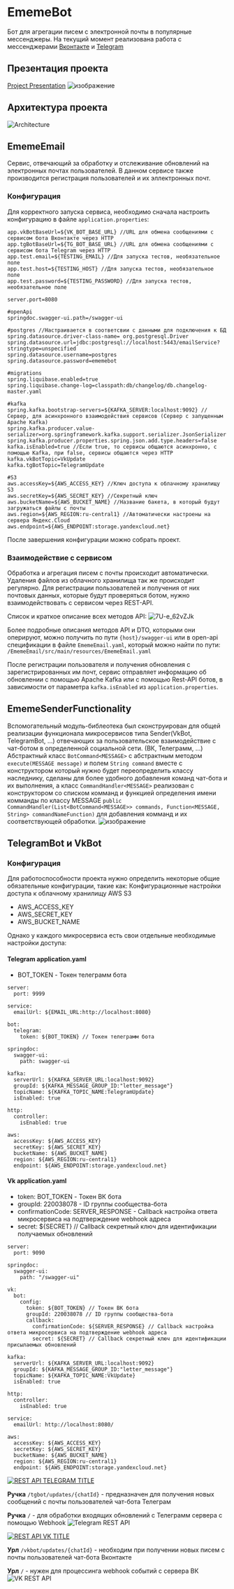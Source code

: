 # EmemeBot
Бот для агрегации писем с электронной почты в популярные мессенджеры. 
На текущий момент реализована работа с мессенджерами
<a href="https://vk.com/ememe_bot" target="_blank">Вконтакте</a> 
и
<a href="https://t.me/EmemeTelegramBot" target="_blank">Telegram</a>
## Презентация проекта
<a href="https://docs.google.com/presentation/d/1I3fnKtJ64J25Oi_S_Ny-8onJeZWncFCXZYRjP1AeLkg" target="_blank">Project Presentation</a>
![изображение](https://github.com/HSE-Courseworks/EmemeBot/assets/62752481/2c653802-47a2-477a-b360-8135798f8f10)
## Архитектура проекта
![Architecture](https://github.com/HSE-Courseworks/EmemeBot/assets/62752481/2d2e4047-62d4-49ae-9ecf-c9051b88de50)

## EmemeEmail
Сервис, отвечающий за обработку и отслеживание обновлений на электронных почтах пользователей. 
В данном сервисе также производится регистрация пользователей и их эллектронных почт.

### Конфигурация

Для корректного запуска сервиса, необходимо сначала настроить конфигурацию в файле `application.properties`: 
```
app.vkBotBaseUrl=${VK_BOT_BASE_URL} //URL для обмена сообщениями с сервисом бота Вконтакте через HTTP 
app.tgBotBaseUrl=${TG_BOT_BASE_URL} //URL для обмена сообщениями с сервисом бота Telegram через HTTP 
app.test.email=${TESTING_EMAIL} //Для запуска тестов, необязательное поле
app.test.host=${TESTING_HOST} //Для запуска тестов, необязательное поле
app.test.password=${TESTING_PASSWORD} //Для запуска тестов, необязательное поле

server.port=8080 

#openApi
springdoc.swagger-ui.path=/swagger-ui

#postgres //Настраивается в соответсвии с данными для подключения к БД
spring.datasource.driver-class-name= org.postgresql.Driver
spring.datasource.url=jdbc:postgresql://localhost:5443/emailService?stringtype=unspecified
spring.datasource.username=postgres
spring.datasource.password=ememebot

#migrations
spring.liquibase.enabled=true
spring.liquibase.change-log=classpath:db/changelog/db.changelog-master.yaml

#kafka
spring.kafka.bootstrap-servers=${KAFKA_SERVER:localhost:9092} //Сервер, для асинхронного взаимодействия сервисов (Сервер с запущенным Apache Kafka)
spring.kafka.producer.value-serializer=org.springframework.kafka.support.serializer.JsonSerializer
spring.kafka.producer.properties.spring.json.add.type.headers=false
kafka.isEnabled=true //Если true, то сервисы общаются асинхронно, с помощью Kafka, при false, сервисы общаются через HTTP
kafka.vkBotTopic=VkUpdate
kafka.tgBotTopic=TelegramUpdate

#S3
aws.accessKey=${AWS_ACCESS_KEY} //Ключ доступа к облачному хранилищу S3
aws.secretKey=${AWS_SECRET_KEY} //Секретный ключ
aws.bucketName=${AWS_BUCKET_NAME} //Название бакета, в который будут загружаться файлы с почты
aws.region=${AWS_REGION:ru-central1} //Автоматически настроены на сервера Яндекс.Cloud
aws.endpoint=${AWS_ENDPOINT:storage.yandexcloud.net}
```

После завершения конфигурации можно собрать проект. 

### Взаимодействие с сервисом
Обработка и агрегация писем с почты происходит автоматически. Удаления файлов из облачного хранилища так же происходит регулярно.
Для регистрации пользователей и получения от них почтовых данных, которые будут проверяться ботом, нужно взаимодействовать с сервисом через REST-API.

Список и краткое описание всех методов API:
![7U-e_62vZJk](https://github.com/HSE-Courseworks/EmemeBot/assets/96997917/f51fdb21-8e55-40ca-935c-c737679a2985)

Более подробные описания методов API и DTO, которыми они оперируют, можно получить по пути `{host}/swagger-ui` или
в open-api спецификации в файле `EmemeEmail.yaml`, который можно найти по пути: `/EmemeEmail/src/main/resources/EmemeEmail.yaml`

После регистрации пользователя и получения обновления с зарегистрированных им почт, сервис отправляет информацию об обновлении с помощью Apache Kafka или с помощью Rest-API ботов, в зависимости от параметра `kafka.isEnabled` из `application.properties`.

## EmemeSenderFunctionality
Вспомогательный модуль-библеотека был сконструирован для общей реализации функционала микросервисов типа Sender(VkBot, TelegramBot, ...) отвечающих за пользовательское взаимодействие с чат-ботом в определенной социальной сети. (ВК, Телеграмм, ...)
Абстрактный класс `BotCommand<MESSAGE>` с абстрактным методом `execute(MESSAGE message)` и полем `String command` вместе с конструктором который нужно будет переопределить классу наследнику, сделаны для более удобного добавления команд чат-бота и их выполнения, а класс `CommandHandler<MESSAGE>` реализован с конструктором со списком комманд и функцией определения имени комманды по классу MESSAGE `public CommandHandler(List<BotCommand<MESSAGE>> commands, Function<MESSAGE, String> commandNameFunction)` для добавления комманд и их соответствующей обработки.
![изображение](https://github.com/HSE-Courseworks/EmemeBot/assets/62752481/b51aa671-edf3-4316-aef9-d874216b092f)

## TelegramBot и VkBot
### Конфигурация
Для работоспособности проекта нужно определить некоторые общие обязательные конфигурации, такие как:
Конфигурационные настройки доступа к облачному хранилищу AWS S3
* AWS_ACCESS_KEY
* AWS_SECRET_KEY
* AWS_BUCKET_NAME

Однако у каждого микросервиса есть свои отдельные необходимые настройки доступа:
#### Telegram application.yaml
* BOT_TOKEN - Токен телеграмм бота
```
server:
  port: 9999

service:
  emailUrl: ${EMAIL_URL:http://localhost:8080}

bot:
  telegram:
    token: ${BOT_TOKEN} // Токен телеграмм бота

springdoc:
  swagger-ui:
    path: swagger-ui

kafka:
  serverUrl: ${KAFKA_SERVER_URL:localhost:9092}
  groupId: ${KAFKA_MESSAGE_GROUP_ID:"letter_message"}
  topicName: ${KAFKA_TOPIC_NAME:TelegramUpdate}
  isEnabled: true

http:
  controller:
    isEnabled: true

aws:
  accessKey: ${AWS_ACCESS_KEY}
  secretKey: ${AWS_SECRET_KEY}
  bucketName: ${AWS_BUCKET_NAME}
  region: ${AWS_REGION:ru-central1}
  endpoint: ${AWS_ENDPOINT:storage.yandexcloud.net}
```
#### Vk application.yaml
* token: BOT_TOKEN - Токен ВК бота
* groupId: 220038078 - ID группы сообщества-бота
* confirmationCode: SERVER_RESPONSE - Callback настройка ответа микросервиса на подтверждение webhook адреса
* secret: ${SECRET} // Callback секретный ключ для идентификации получаемых обновлений
```
server:
  port: 9090

springdoc:
  swagger-ui:
    path: "/swagger-ui"

vk:
  bot:
    config:
      token: ${BOT_TOKEN} // Токен ВК бота
      groupId: 220038078 // ID группы сообщества-бота
      callback:
        confirmationCode: ${SERVER_RESPONSE} // Callback настройка ответа микросервиса на подтверждение webhook адреса
        secret: ${SECRET} // Callback секретный ключ для идентификации присылаемых обновлений

kafka:
  serverUrl: ${KAFKA_SERVER_URL:localhost:9092}
  groupId: ${KAFKA_MESSAGE_GROUP_ID:"letter_message"}
  topicName: ${KAFKA_TOPIC_NAME:VkUpdate}
  isEnabled: true

http:
  controller:
    isEnabled: true

service:
  emailUrl: http://localhost:8080/

aws:
  accessKey: ${AWS_ACCESS_KEY}
  secretKey: ${AWS_SECRET_KEY}
  bucketName: ${AWS_BUCKET_NAME}
  region: ${AWS_REGION:ru-central1}
  endpoint: ${AWS_ENDPOINT:storage.yandexcloud.net}
```

[![REST API TELEGRAM TITLE](https://readme-typing-svg.herokuapp.com?color=%2336BCF7&lines=REST+API+TELEGRAM+BOT+MICROSERVICE)](https://git.io/typing-svg)

**Ручка** `/tgbot/updates/{chatId}` - предназначен для получения новых сообщений с почты пользователей чат-бота Телеграм

**Ручка** `/` - для обработки входящих обновлений с Телеграмм сервера с помощью Webhook
![Telegram REST API](https://github.com/HSE-Courseworks/EmemeBot/assets/62752481/2be899fa-8d4a-4e53-bb5b-f667b4f67873)

[![REST API VK TITLE](https://readme-typing-svg.herokuapp.com?color=%2336BCF7&lines=REST+API+VK+BOT+MICROSERVICE)](https://git.io/typing-svg)

**Урл** `/vkbot/updates/{chatId}` - необходим при получении новых писем с почты пользователей чат-бота Вконтакте

**Урл** `/` - нужен для процессинга webhook событий с сервера ВК
![VK REST API](https://github.com/HSE-Courseworks/EmemeBot/assets/62752481/eb615248-1332-4ff3-ab38-19126a41b2bc)

